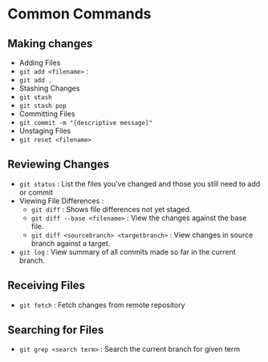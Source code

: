 # Common Commands 

## Making changes
* Adding Files
 * `git add <filename>` : 
 * `git add .`
* Stashing Changes
 * `git stash`
 * `git stash pop`
* Committing Files
 * `git commit -m "[descriptive message]"`
* Unstaging Files
 * `git reset <filename>`

## Reviewing Changes
* `git status` : List the files you've changed and those you still need to add or commit
* Viewing File Differences :
  * `git diff` : Shows file differences not yet staged.
  * `git diff --base <filename>` : View the changes against the base file.
  * `git diff <sourcebranch> <targetbranch>` : View changes in source branch against a target.
* `git log` : View summary of all commits made so far in the current branch.


## Receiving Files
* `git fetch` : Fetch changes from remote repository

## Searching for Files
* `git grep <search term>` : Search the current branch for given term

